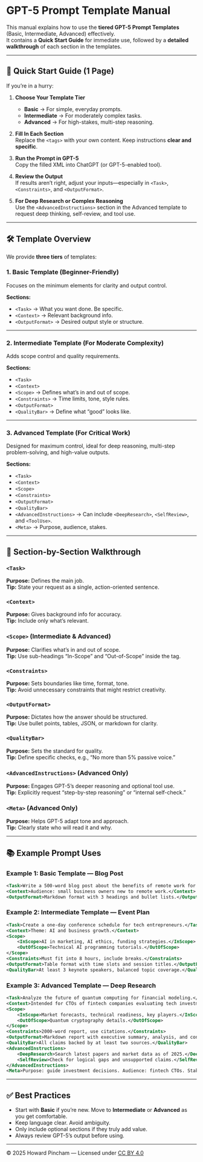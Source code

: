 # GPT-5 Prompt Template Manual

<!--
  GPT-5 Prompt Manual
  © 2025 Howard Pincham & Sage (OpenAI Assistant)
  License: CC BY 4.0 (https://creativecommons.org/licenses/by/4.0/)
  Contact: howard@clarusigna.com
-->

This manual explains how to use the **tiered GPT-5 Prompt Templates** (Basic, Intermediate, Advanced) effectively.  
It contains a **Quick Start Guide** for immediate use, followed by a **detailed walkthrough** of each section in the templates.

---

## 📄 Quick Start Guide (1 Page)

If you’re in a hurry:

1. **Choose Your Template Tier**  
   - **Basic** → For simple, everyday prompts.  
   - **Intermediate** → For moderately complex tasks.  
   - **Advanced** → For high-stakes, multi-step reasoning.

2. **Fill In Each Section**  
   Replace the `<tags>` with your own content. Keep instructions **clear and specific**.

3. **Run the Prompt in GPT-5**  
   Copy the filled XML into ChatGPT (or GPT-5-enabled tool).

4. **Review the Output**  
   If results aren’t right, adjust your inputs—especially in `<Task>`, `<Constraints>`, and `<OutputFormat>`.

5. **For Deep Research or Complex Reasoning**  
   Use the `<AdvancedInstructions>` section in the Advanced template to request deep thinking, self-review, and tool use.

---

## 🛠 Template Overview

We provide **three tiers** of templates:

### 1. **Basic Template** (Beginner-Friendly)
Focuses on the minimum elements for clarity and output control.

**Sections:**
- `<Task>` → What you want done. Be specific.
- `<Context>` → Relevant background info.
- `<OutputFormat>` → Desired output style or structure.

---

### 2. **Intermediate Template** (For Moderate Complexity)
Adds scope control and quality requirements.

**Sections:**
- `<Task>`
- `<Context>`
- `<Scope>` → Defines what’s in and out of scope.  
- `<Constraints>` → Time limits, tone, style rules.
- `<OutputFormat>`
- `<QualityBar>` → Define what “good” looks like.

---

### 3. **Advanced Template** (For Critical Work)
Designed for maximum control, ideal for deep reasoning, multi-step problem-solving, and high-value outputs.

**Sections:**
- `<Task>`
- `<Context>`
- `<Scope>`
- `<Constraints>`
- `<OutputFormat>`
- `<QualityBar>`
- `<AdvancedInstructions>` → Can include `<DeepResearch>`, `<SelfReview>`, and `<ToolUse>`.
- `<Meta>` → Purpose, audience, stakes.

---

## 🧩 Section-by-Section Walkthrough

### `<Task>`  
**Purpose:** Defines the main job.  
**Tip:** State your request as a single, action-oriented sentence.

### `<Context>`  
**Purpose:** Gives background info for accuracy.  
**Tip:** Include only what’s relevant.

### `<Scope>` (Intermediate & Advanced)  
**Purpose:** Clarifies what’s in and out of scope.  
**Tip:** Use sub-headings “In-Scope” and “Out-of-Scope” inside the tag.

### `<Constraints>`  
**Purpose:** Sets boundaries like time, format, tone.  
**Tip:** Avoid unnecessary constraints that might restrict creativity.

### `<OutputFormat>`  
**Purpose:** Dictates how the answer should be structured.  
**Tip:** Use bullet points, tables, JSON, or markdown for clarity.

### `<QualityBar>`  
**Purpose:** Sets the standard for quality.  
**Tip:** Define specific checks, e.g., “No more than 5% passive voice.”

### `<AdvancedInstructions>` (Advanced Only)  
**Purpose:** Engages GPT-5’s deeper reasoning and optional tool use.  
**Tip:** Explicitly request “step-by-step reasoning” or “internal self-check.”

### `<Meta>` (Advanced Only)  
**Purpose:** Helps GPT-5 adapt tone and approach.  
**Tip:** Clearly state who will read it and why.

---

## 📚 Example Prompt Uses

### Example 1: **Basic Template — Blog Post**
```xml
<Task>Write a 500-word blog post about the benefits of remote work for small businesses.</Task>
<Context>Audience: small business owners new to remote work.</Context>
<OutputFormat>Markdown format with 3 headings and bullet lists.</OutputFormat>
```

### Example 2: **Intermediate Template — Event Plan**
```xml
<Task>Create a one-day conference schedule for tech entrepreneurs.</Task>
<Context>Theme: AI and business growth.</Context>
<Scope>
    <InScope>AI in marketing, AI ethics, funding strategies.</InScope>
    <OutOfScope>Technical AI programming tutorials.</OutOfScope>
</Scope>
<Constraints>Must fit into 8 hours, include breaks.</Constraints>
<OutputFormat>Table format with time slots and session titles.</OutputFormat>
<QualityBar>At least 3 keynote speakers, balanced topic coverage.</QualityBar>
```

### Example 3: **Advanced Template — Deep Research**
```xml
<Task>Analyze the future of quantum computing for financial modeling.</Task>
<Context>Intended for CTOs of fintech companies evaluating tech investment.</Context>
<Scope>
    <InScope>Market forecasts, technical readiness, key players.</InScope>
    <OutOfScope>Quantum cryptography details.</OutOfScope>
</Scope>
<Constraints>2000-word report, use citations.</Constraints>
<OutputFormat>Markdown report with executive summary, analysis, and conclusion.</OutputFormat>
<QualityBar>All claims backed by at least two sources.</QualityBar>
<AdvancedInstructions>
    <DeepResearch>Search latest papers and market data as of 2025.</DeepResearch>
    <SelfReview>Check for logical gaps and unsupported claims.</SelfReview>
</AdvancedInstructions>
<Meta>Purpose: guide investment decisions. Audience: fintech CTOs. Stakes: multi-million dollar investments.</Meta>
```

---

## ✅ Best Practices
- Start with **Basic** if you’re new. Move to **Intermediate** or **Advanced** as you get comfortable.
- Keep language clear. Avoid ambiguity.
- Only include optional sections if they truly add value.
- Always review GPT-5’s output before using.

---

© 2025 Howard Pincham — Licensed under [CC BY 4.0](https://creativecommons.org/licenses/by/4.0/)
